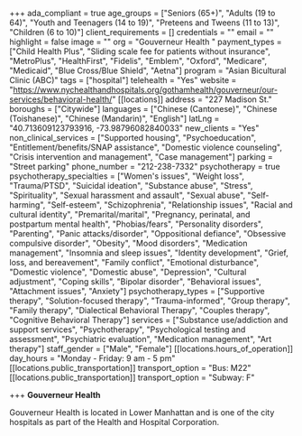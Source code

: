 +++
ada_compliant = true
age_groups = ["Seniors (65+)", "Adults (19 to 64)", "Youth and Teenagers (14 to 19)", "Preteens and Tweens (11 to 13)", "Children (6 to 10)"]
client_requirements = []
credentials = ""
email = ""
highlight = false
image = ""
org = "Gouverneur Health "
payment_types = ["Child Health Plus", "Sliding scale fee for patients without insurance", "MetroPlus", "HealthFirst", "Fidelis", "Emblem", "Oxford", "Medicare", "Medicaid", "Blue Cross/Blue Shield", "Aetna"]
program = "Asian Bicultural Clinic (ABC)"
tags = ["hospital"]
telehealth = "Yes"
website = "https://www.nychealthandhospitals.org/gothamhealth/gouverneur/our-services/behavioral-health/"
[[locations]]
address = "227 Madison St."
boroughs = ["Citywide"]
languages = ["Chinese (Cantonese)", "Chinese (Toishanese)", "Chinese (Mandarin)", "English"]
latLng = "40.713609123793916, -73.98796082840033"
new_clients = "Yes"
non_clinical_services = ["Supported housing", "Psychoeducation", "Entitlement/benefits/SNAP assistance", "Domestic violence counseling", "Crisis intervention and management", "Case management"]
parking = "Street parking"
phone_number = "212-238-7332"
psychotherapy = true
psychotherapy_specialties = ["Women's issues", "Weight loss", "Trauma/PTSD", "Suicidal ideation", "Substance abuse", "Stress", "Spirituality", "Sexual harassment and assault", "Sexual abuse", "Self-harming", "Self-esteem", "Schizophrenia", "Relationship issues", "Racial and cultural identity", "Premarital/marital", "Pregnancy, perinatal, and postpartum mental health", "Phobias/fears", "Personality disorders", "Parenting", "Panic attacks/disorder", "Oppositional defiance", "Obsessive compulsive disorder", "Obesity", "Mood disorders", "Medication management", "Insomnia and sleep issues", "Identity development", "Grief, loss, and bereavement", "Family conflict", "Emotional disturbance", "Domestic violence", "Domestic abuse", "Depression", "Cultural adjustment", "Coping skills", "Bipolar disorder", "Behavioral issues", "Attachment issues", "Anxiety"]
psychotherapy_types = ["Supportive therapy", "Solution-focused therapy", "Trauma-informed", "Group therapy", "Family therapy", "Dialectical Behavioral Therapy", "Couples therapy", "Cognitive Behavioral Therapy"]
services = ["Substance use/addiction and support services", "Psychotherapy", "Psychological testing and assessment", "Psychiatric evaluation", "Medication management", "Art therapy"]
staff_gender = ["Male", "Female"]
[[locations.hours_of_operation]]
day_hours = "Monday - Friday: 9 am - 5 pm"
[[locations.public_transportation]]
transport_option = "Bus: M22"
[[locations.public_transportation]]
transport_option = "Subway: F"

+++
**Gouverneur Health**

Gouverneur Health is located in Lower Manhattan and is one of the city hospitals as part of the Health and Hospital Corporation.